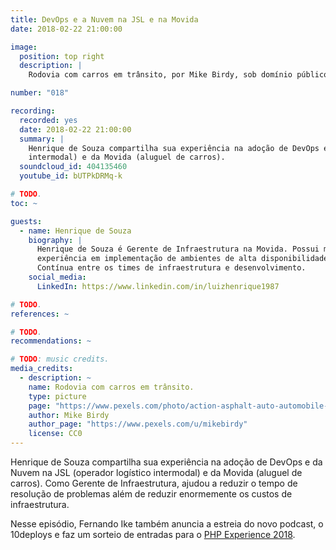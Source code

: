 ```yaml
---
title: DevOps e a Nuvem na JSL e na Movida
date: 2018-02-22 21:00:00

image:
  position: top right
  description: |
    Rodovia com carros em trânsito, por Mike Birdy, sob domínio público.

number: "018"

recording:
  recorded: yes
  date: 2018-02-22 21:00:00
  summary: |
    Henrique de Souza compartilha sua experiência na adoção de DevOps e da Nuvem na JSL (operador logístico
    intermodal) e da Movida (aluguel de carros).
  soundcloud_id: 404135460
  youtube_id: bUTPkDRMq-k

# TODO.
toc: ~

guests:
  - name: Henrique de Souza
    biography: |
      Henrique de Souza é Gerente de Infraestrutura na Movida. Possui mais de 10 anos de experiência em TI, com vasta
      experiência em implementação de ambientes de alta disponibilidade, utilizando práticas DevOps com Integração
      Contínua entre os times de infraestrutura e desenvolvimento.
    social_media:
      LinkedIn: https://www.linkedin.com/in/luizhenrique1987

# TODO.
references: ~

# TODO.
recommendations: ~

# TODO: music credits.
media_credits:
  - description: ~
    name: Rodovia com carros em trânsito.
    type: picture
    page: "https://www.pexels.com/photo/action-asphalt-auto-automobile-170286"
    author: Mike Birdy
    author_page: "https://www.pexels.com/u/mikebirdy"
    license: CC0
---
```


Henrique de Souza compartilha sua experiência na adoção de DevOps e da Nuvem na JSL (operador logístico intermodal) e
da Movida (aluguel de carros). Como Gerente de Infraestrutura, ajudou a reduzir o tempo de resolução de problemas além
de reduzir enormemente os custos de infraestrutura.

Nesse episódio, Fernando Ike também anuncia a estreia do novo podcast, o 10deploys e faz um sorteio de entradas para o
[PHP Experience 2018][#phpexperience-2018].

[#phpexperience-2018]: https://eventos.imasters.com.br/phpexperience/
